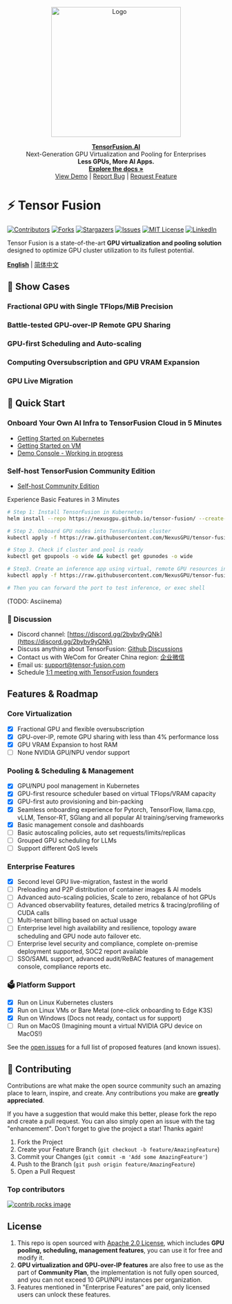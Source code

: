<p align="center"><a href="javascript:void(0);" target="_blank" rel="noreferrer"><img width="300" src="https://cdn.tensor-fusion.ai/tensor-fusion.png" alt="Logo"></a></p>

<p align="center">
    <strong><a href="https://tensor-fusion.ai" target="_blank">TensorFusion.AI</a></strong><br/>Next-Generation GPU Virtualization and Pooling for Enterprises<br><b>Less GPUs, More AI Apps.</b>
    <br />
    <a href="https://tensor-fusion.ai/guide/overview"><strong>Explore the docs »</strong></a>
    <br />
    <a href="https://tensor-fusion.ai/guide/overview">View Demo</a>
    |
    <a href="https://github.com/NexusGPU/tensor-fusion/issues/new?labels=bug&template=bug-report---.md">Report Bug</a>
    |
    <a href="https://github.com/NexusGPU/tensor-fusion/issues/new?labels=enhancement&template=feature-request---.md">Request Feature</a>
  </p>


# ⚡ Tensor Fusion

[![Contributors][contributors-shield]][contributors-url]
[![Forks][forks-shield]][forks-url]
[![Stargazers][stars-shield]][stars-url]
[![Issues][issues-shield]][issues-url]
[![MIT License][license-shield]][license-url]
[![LinkedIn][linkedin-shield]][linkedin-url]

Tensor Fusion is a state-of-the-art **GPU virtualization and pooling solution** designed to optimize GPU cluster utilization to its fullest potential.

<a href="https://tensor-fusion.ai/guide/overview"><b>English</b></a>
    |
    <a href="./README-zh.md">简体中文</a>
<br />

## 🌟 Show Cases

### Fractional GPU with Single TFlops/MiB Precision

### Battle-tested GPU-over-IP Remote GPU Sharing 

### GPU-first Scheduling and Auto-scaling

### Computing Oversubscription and GPU VRAM Expansion

### GPU Live Migration

## 🚀 Quick Start

### Onboard Your Own AI Infra to TensorFusion Cloud in 5 Minutes

- [Getting Started on Kubernetes](https://tensor-fusion.ai/guide/deployment-k8s)
- [Getting Started on VM](https://tensor-fusion.ai/guide/deployment-vm)
- [Demo Console - Working in progress](https://app.tensor-fusion.ai?hint=demo)

### Self-host TensorFusion Community Edition

- [Self-host Community Edition](https://tensor-fusion.ai/guide/self-host)

Experience Basic Features in 3 Minutes

```bash
# Step 1: Install TensorFusion in Kubernetes
helm install --repo https://nexusgpu.github.io/tensor-fusion/ --create-namespace

# Step 2. Onboard GPU nodes into TensorFusion cluster
kubectl apply -f https://raw.githubusercontent.com/NexusGPU/tensor-fusion/main/manifests/gpu-node.yaml

# Step 3. Check if cluster and pool is ready
kubectl get gpupools -o wide && kubectl get gpunodes -o wide

# Step3. Create an inference app using virtual, remote GPU resources in TensorFusion cluster
kubectl apply -f https://raw.githubusercontent.com/NexusGPU/tensor-fusion/main/manifests/inference-app.yaml

# Then you can forward the port to test inference, or exec shell
```

(TODO: Asciinema)

### 💬 Discussion

- Discord channel: [https://discord.gg/2bybv9yQNk](https://discord.gg/2bybv9yQNk)
- Discuss anything about TensorFusion: [Github Discussions](https://github.com/NexusGPU/tensor-fusion/discussions)
- Contact us with WeCom for Greater China region: [企业微信](https://work.weixin.qq.com/ca/cawcde42751d9f6a29) 
- Email us: [support@tensor-fusion.com](mailto:support@tensor-fusion.com)
- Schedule [1:1 meeting with TensorFusion founders](https://tensor-fusion.ai/book-demo)


## Features & Roadmap

### Core Virtualization

- [x] Fractional GPU and flexible oversubscription
- [x] GPU-over-IP, remote GPU sharing with less than 4% performance loss
- [x] GPU VRAM Expansion to host RAM
- [ ] None NVIDIA GPU/NPU vendor support

### Pooling & Scheduling & Management

- [x] GPU/NPU pool management in Kubernetes
- [x] GPU-first resource scheduler based on virtual TFlops/VRAM capacity
- [x] GPU-first auto provisioning and bin-packing
- [x] Seamless onboarding experience for Pytorch, TensorFlow, llama.cpp, vLLM, Tensor-RT, SGlang and all popular AI training/serving frameworks
- [x] Basic management console and dashboards
- [ ] Basic autoscaling policies, auto set requests/limits/replicas
- [ ] Grouped GPU scheduling for LLMs
- [ ] Support different QoS levels

### Enterprise Features

- [x] Second level GPU live-migration, fastest in the world
- [ ] Preloading and P2P distribution of container images & AI models
- [ ] Advanced auto-scaling policies, Scale to zero, rebalance of hot GPUs
- [ ] Advanced observability features, detailed metrics & tracing/profiling of CUDA calls
- [ ] Multi-tenant billing based on actual usage
- [ ] Enterprise level high availability and resilience, topology aware scheduling and GPU node auto failover etc.
- [ ] Enterprise level security and compliance, complete on-premise deployment supported, SOC2 report available
- [ ] SSO/SAML support, advanced audit/ReBAC features of management console, compliance reports etc.

### 🗳️ Platform Support

- [x] Run on Linux Kubernetes clusters
- [x] Run on Linux VMs or Bare Metal (one-click onboarding to Edge K3S)
- [x] Run on Windows (Docs not ready, contact us for support)
- [ ] Run on MacOS (Imagining mount a virtual NVIDIA GPU device on MacOS!)

See the [open issues](https://github.com/NexusGPU/tensor-fusion/issues) for a full list of proposed features (and known issues).

## 🙏 Contributing

Contributions are what make the open source community such an amazing place to learn, inspire, and create. Any contributions you make are **greatly appreciated**.

If you have a suggestion that would make this better, please fork the repo and create a pull request. You can also simply open an issue with the tag "enhancement".
Don't forget to give the project a star! Thanks again!

1. Fork the Project
2. Create your Feature Branch (`git checkout -b feature/AmazingFeature`)
3. Commit your Changes (`git commit -m 'Add some AmazingFeature'`)
4. Push to the Branch (`git push origin feature/AmazingFeature`)
5. Open a Pull Request

### Top contributors

<a href="https://github.com/NexusGPU/tensor-fusion/graphs/contributors">
  <img src="https://contrib.rocks/image?repo=NexusGPU/tensor-fusion" alt="contrib.rocks image" />
</a>

<!-- LICENSE -->
## License

1. This repo is open sourced with [Apache 2.0 License](./LICENSE), which includes **GPU pooling, scheduling, management features**, you can use it for free and modify it.
2. **GPU virtualization and GPU-over-IP features** are also free to use as the part of **Community Plan**, the implementation is not fully open sourced, and you can not exceed 10 GPU/NPU instances per organization.
3. Features mentioned in "Enterprise Features" are paid, only licensed users can unlock these features.

<!-- MARKDOWN LINKS & IMAGES -->
<!-- https://www.markdownguide.org/basic-syntax/#reference-style-links -->
[contributors-shield]: https://img.shields.io/github/contributors/NexusGPU/tensor-fusion.svg?style=for-the-badge
[contributors-url]: https://github.com/NexusGPU/tensor-fusion/graphs/contributors
[forks-shield]: https://img.shields.io/github/forks/NexusGPU/tensor-fusion.svg?style=for-the-badge
[forks-url]: https://github.com/NexusGPU/tensor-fusion/network/members
[stars-shield]: https://img.shields.io/github/stars/NexusGPU/tensor-fusion.svg?style=for-the-badge
[stars-url]: https://github.com/NexusGPU/tensor-fusion/stargazers
[issues-shield]: https://img.shields.io/github/issues/NexusGPU/tensor-fusion.svg?style=for-the-badge
[issues-url]: https://github.com/NexusGPU/tensor-fusion/issues
[license-shield]: https://img.shields.io/github/license/NexusGPU/tensor-fusion.svg?style=for-the-badge
[license-url]: https://github.com/NexusGPU/tensor-fusion/blob/master/LICENSE
[linkedin-shield]: https://img.shields.io/badge/-LinkedIn-black.svg?style=for-the-badge&logo=linkedin&colorB=555
[linkedin-url]: https://www.linkedin.com/company/tensor-fusion/about

